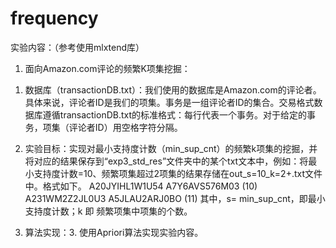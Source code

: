# frequency
实验内容：（参考使用mlxtend库）
1.	面向Amazon.com评论的频繁K项集挖掘：
1)	数据库（transactionDB.txt）：我们使用的数据库是Amazon.com的评论者。具体来说，评论者ID是我们的项集。事务是一组评论者ID的集合。交易格式数据库遵循transactionDB.txt的标准格式：每行代表一个事务。对于给定的事务，项集（评论者ID）用空格字符分隔。
 
2)	实验目标：实现对最小支持度计数（min_sup_cnt）的频繁k项集的挖掘，并将对应的结果保存到“exp3_std_res”文件夹中的某个txt文本中，例如：将最小支持度计数=10、频繁项集超过2项集的结果存储在out_s=10_k=2+.txt文件中。格式如下。
A20JYIHL1W1U54 A7Y6AVS576M03 (10)
A231WM2Z2JL0U3 A5JLAU2ARJ0BO (11)
其中，s= min_sup_cnt，即最小支持度计数；k 即 频繁项集中项集的个数。
 
3)	算法实现：3.	使用Apriori算法实现实验内容。

